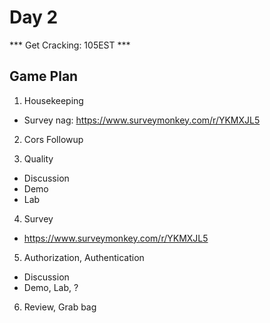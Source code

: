 # Day 2

*** Get Cracking: 105EST ***

## Game Plan
1. Housekeeping
  - Survey nag: https://www.surveymonkey.com/r/YKMXJL5 

2. Cors Followup
  
3. Quality
  - Discussion
  - Demo
  - Lab

4. Survey 
  - https://www.surveymonkey.com/r/YKMXJL5 

5. Authorization, Authentication
  - Discussion
  - Demo, Lab, ?
  
6. Review, Grab bag





